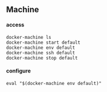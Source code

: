 ## Machine

#### access

    docker-machine ls
    docker-machine start default
    docker-machine env default
    docker-machine ssh default
    docker-machine stop default

#### configure

    eval "$(docker-machine env default)"
